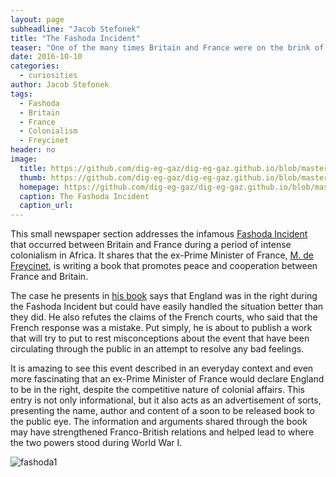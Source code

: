 ```yaml
---
layout: page
subheadline: "Jacob Stefonek"
title: "The Fashoda Incident"
teaser: "One of the many times Britain and France were on the brink of war."
date: 2016-10-10
categories:
  - curiosities
author: Jacob Stefonek
tags:
  - Fashoda
  - Britain
  - France
  - Colonialism
  - Freycinet
header: no
image:
  title: https://github.com/dig-eg-gaz/dig-eg-gaz.github.io/blob/master/_posts/ifs-2116-f-2017/fashoda.png?raw=true
  thumb: https://github.com/dig-eg-gaz/dig-eg-gaz.github.io/blob/master/_posts/ifs-2116-f-2017/fashoda.png?raw=true
  homepage: https://github.com/dig-eg-gaz/dig-eg-gaz.github.io/blob/master/_posts/ifs-2116-f-2017/fashoda.png?raw=true
  caption: The Fashoda Incident
  caption_url:
---
```


This small newspaper section addresses the infamous [Fashoda Incident](https://www.britannica.com/event/Fashoda-Incident) that occurred between Britain and France during a period of intense colonialism in Africa. It shares that the ex-Prime Minister of France, [M. de Freycinet](https://www.britannica.com/biography/Charles-Louis-de-Saulces-de-Freycinet), is writing a book that promotes peace and cooperation between France and Britain.

The case he presents in [his book](https://babel.hathitrust.org/cgi/pt?id=uc1.$b749498;view=2up;seq=460) says that England was in the right during the Fashoda Incident but could have easily handled the situation better than they did. He also refutes the claims of the French courts, who said that the French response was a mistake. Put simply, he is about to publish a work that will try to put to rest misconceptions about the event that have been circulating through the public in an attempt to resolve any bad feelings.

It is amazing to see this event described in an everyday context and even more fascinating that an ex-Prime Minister of France would declare England to be in the right, despite the competitive nature of colonial affairs. This entry is not only informational, but it also acts as an advertisement of sorts, presenting the name, author and content of a soon to be released book to the public eye. The information and arguments shared through the book may have strengthened Franco-British relations and helped lead to where the two powers stood during World War I.

![fashoda1](https://github.com/dig-eg-gaz/dig-eg-gaz.github.io/blob/master/_posts/ifs-2116-f-2017/fashoda1.jpg?raw=true)
